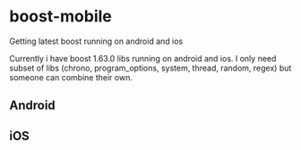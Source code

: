 # boost-mobile
Getting latest boost running on android and ios

Currently i have boost 1.63.0 libs running on android and ios. I only need subset of libs (chrono, program_options, system, thread, random, regex) but someone can combine their own.

## Android
## iOS
